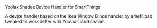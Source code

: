 Yoolax Shades Device Handler for SmartThings

A device handler based on the Ikea Window Blinds handler by a4refillpad tweaked to work better with Yoolax brand shades.
